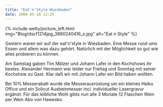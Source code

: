 ```yaml
---
title: "Eat'n'Style Wiesbaden"
date: 2008-05-18 13:25
---
```

{% include wetty/picture_left.html img="Blog/dscf1214jpg_3890240416_o.jpg" alt="Eat n Style" %}

Gestern waren wir auf der eat'n'style in Wiesbaden. Eine Messe rund ums Essen und allem was dazu gehört. Natürlich mit der Möglichkeit so gut wie alles probieren zu können.

Am Samstag gaben Tim Mälzer und Johann Lafer in den Kochshows ihr bestes. Alexander Hermann war leider nur Freitag und Sonntag mit seiner Kochshow zu Gast. Klar daß wir mit Johann Lafer ein Bild haben wollten.

Bei 10% Messerabatt wurde die Messerausrüstung um ein kleines Haiku Office und ein Solicut Ausbeinmesser incl. individueller Lasergravur ergänzt. Für das leibliche Wohl gibts nun alle 3 Monate 12 Flaschen Wein per Wein Abo von Hawesko.